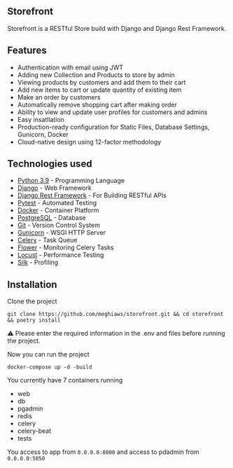 ## Storefront
Storefront is a RESTful Store build with Django and Django Rest Framework.

## Features
- Authentication with email using JWT
- Adding new Collection and Products to store by admin
- Viewing products by customers and add them to their cart
- Add new items to cart or update quantity of existing item
- Make an order by customers
- Automatically remove shopping cart after making order
- Ability to view and update user profiles for customers and admins
- Easy insatllation
- Production-ready configuration for Static Files, Database Settings, Gunicorn, Docker
- Cloud-native design using 12-factor methodology

## Technologies used
- [Python 3.9](https://www.python.org/) - Programming Language
- [Django](https://docs.djangoproject.com/en/3.2/releases/3.2/) - Web Framework
- [Django Rest Framework](https://www.django-rest-framework.org/) - For Building RESTful APIs
- [Pytest](https://docs.pytest.org/en/7.0.x/) - Automated Testing
- [Docker](https://www.docker.com/) - Container Platform
- [PostgreSQL](https://www.postgresql.org/) - Database
- [Git](https://git-scm.com/doc) - Version Control System
- [Gunicorn](https://gunicorn.org/) - WSGI HTTP Server
- [Celery](https://github.com/celery/celery) - Task Queue
- [Flower](https://github.com/mher/flower) - Monitoring Celery Tasks
- [Locust](https://github.com/locustio/locust) - Performance Testing
- [Silk](https://github.com/jazzband/django-silk) - Profiling

## Installation
Clone the project
``` 
git clone https://github.com/meghiaws/storefront.git && cd storefront && poetry install 
```
⚠️ Please enter the required information in the .env and files before running the project.

Now you can run the project
```
docker-compose up -d -build
```
You currently have 7 containers running
- web
- db
- pgadmin
- redis
- celery
- celery-beat
- tests

You access to app from `0.0.0.0:8000` and access to pdadmin from `0.0.0.0:5050`




